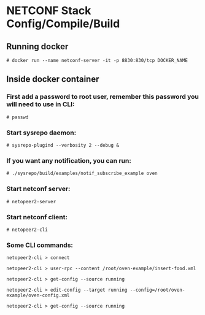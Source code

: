 # NETCONF Stack Config/Compile/Build

## Running docker
`# docker run --name netconf-server -it -p 8830:830/tcp DOCKER_NAME`

## Inside docker container
### First add a password to root user, remember this password you will need to use in CLI:
`# passwd`

### Start sysrepo daemon:
`# sysrepo-plugind --verbosity 2 --debug & `

### If you want any notification, you can run:
`# ./sysrepo/build/examples/notif_subscribe_example oven`

### Start netconf server:
`# netopeer2-server`

### Start netconf client:
`# netopeer2-cli`

### Some CLI commands:
`netopeer2-cli > connect`

`netopeer2-cli > user-rpc --content /root/oven-example/insert-food.xml`

`netopeer2-cli > get-config --source running`

`netopeer2-cli > edit-config --target running --config=/root/oven-example/oven-config.xml`

`netopeer2-cli > get-config --source running`
